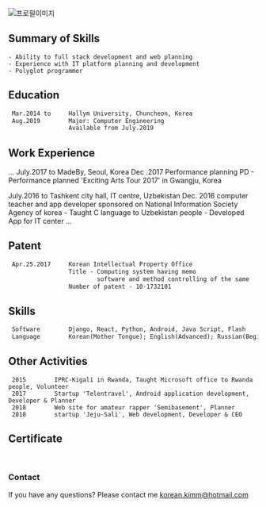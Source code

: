 ![프로필이미지](https://raw.githubusercontent.com/SUWANKIM/kimsuwan.github.io/master/pic.jpg)

## Summary of Skills

```
- Ability to full stack development and web planning
- Experience with IT platform planning and development
- Polyglot programmer
```


## Education
```markdown
 Mar.2014 to     Hallym University, Chuncheon, Korea
 Aug.2019        Major: Computer Engineering
                 Available from July.2019
```


## Work Experience
...
 July.2017 to    MadeBy, Seoul, Korea
 Dec .2017       Performance planning PD
                 - Performance planned 'Exciting Arts Tour 2017' in Gwangju, Korea

 July.2016 to    Tashkent city hall, IT centre, Uzbekistan
 Dec. 2016       computer teacher and app developer sponsored on National Information Society Agency of korea
                 - Taught C language to Uzbekistan people
                 - Developed App for IT center
...


## Patent
```markdown
 Apr.25.2017     Korean Intellectual Property Office
                 Title - Computing system having memo 
                         software and method controlling of the same
                 Number of patent - 10-1732101
```


## Skills
```markdown
 Software        Django, React, Python, Android, Java Script, Flash
 Language        Korean(Mother Tongue); English(Advanced); Russian(Beginner)
```


## Other Activities
```
 2015        IPRC-Kigali in Rwanda, Taught Microsoft office to Rwanda people, Volunteer
 2017        Startup 'Telentravel', Android application development, Developer & Planner
 2018        Web site for amateur rapper 'Semibasement', Planner
 2018        startup 'Jeju-Sali', Web development, Developer & CEO
 ```


## Certificate
```markdown
 
 ```

### Contact

If you have any questions? Please contact me [korean.kimm@hotmail.com](korean.kimm@hotmail.com)
